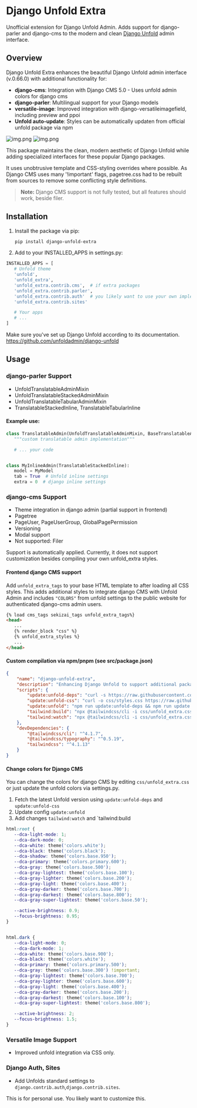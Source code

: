 # Django Unfold Extra

Unofficial extension for Django Unfold Admin. Adds support for django-parler and django-cms to the modern and
clean [Django Unfold](https://github.com/unfoldadmin/django-unfold) admin interface.

## Overview

Django Unfold Extra enhances the beautiful Django Unfold admin interface (v.0.66.0) with additional functionality for:

- **django-cms**: Integration with Django CMS 5.0 - Uses unfold admin colors for django cms
- **django-parler**: Multilingual support for your Django models
- **versatile-image**: Improved integration with django-versatileimagefield, including preview and ppoi
- **Unfold auto-update**: Styles can be automatically updaten from official unfold package via npm

![img.png](docs/img/cms-pagetree.png)
![img.png](docs/img/parler-tabs.png)

This package maintains the clean, modern aesthetic of Django Unfold while adding specialized interfaces for these
popular Django packages.

It uses unobtrusive template and CSS-styling overrides where possible. As Django CMS uses many '!important' flags, 
pagetree.css had to be rebuilt from sources to remove some conflicting style definitions.

> **Note:** Django CMS support is not fully tested, but all features should work, beside filer. 

## Installation

1. Install the package via pip:
   ```bash
   pip install django-unfold-extra
   ```

2. Add to your INSTALLED_APPS in settings.py:

```python
INSTALLED_APPS = [
   # Unfold theme
   'unfold',
   'unfold_extra',
   'unfold_extra.contrib.cms',  # if extra packages
   'unfold_extra.contrib.parler',
   'unfold_extra.contrib.auth'  # you likely want to use your own implementation
   'unfold_extra.contrib.sites'

   # Your apps
   # ...
]
```

Make sure you've set up Django Unfold according to its documentation.
https://github.com/unfoldadmin/django-unfold

## Usage

### django-parler Support

- UnfoldTranslatableAdminMixin
- UnfoldTranslatableStackedAdminMixin
- UnfoldTranslatableTabularAdminMixin
- TranslatableStackedInline, TranslatableTabularInline

#### Example use:

```python
class TranslatableAdmin(UnfoldTranslatableAdminMixin, BaseTranslatableAdmin):
   """custom translatable admin implementation"""

   # ... your code


class MyInlineAdmin(TranslatableStackedInline):
   model = MyModel
   tab = True  # Unfold inline settings
   extra = 0  # django inline settings
```

### django-cms Support

- Theme integration in django admin (partial support in frontend)
- Pagetree
- PageUser, PageUserGroup, GlobalPagePermission
- Versioning
- Modal support
- Not supported: Filer

Support is automatically applied. Currently, it does not support customization besides compiling your own unfold_extra
styles.

#### Frontend django CMS support

Add `unfold_extra_tags` to your base HTML template to after loading all CSS styles. 
This adds additional styles to integrate django CMS with Unfold Admin and includes `"COLORS"` from unfold settings to 
the public website for authenticated django-cms admin users.

```html
{% load cms_tags sekizai_tags unfold_extra_tags%}
<head>
   ...
   {% render_block "css" %}
   {% unfold_extra_styles %}
   ...
</head>
```

#### Custom compilation via npm/pnpm (see src/package.json)

```json
{
	"name": "django-unfold-extra",
	"description": "Enhancing Django Unfold to support additional packages",
	"scripts": {
		"update:unfold-deps": "curl -s https://raw.githubusercontent.com/unfoldadmin/django-unfold/main/package.json | jq -r '[\"tailwindcss@\" + .dependencies.tailwindcss, \"@tailwindcss/typography@\" + .devDependencies[\"@tailwindcss/typography\"]] | join(\" \")' | xargs npm install --save-dev",
		"update:unfold-css": "curl -o css/styles.css https://raw.githubusercontent.com/unfoldadmin/django-unfold/main/src/unfold/styles.css",
		"update:unfold": "npm run update:unfold-deps && npm run update:unfold-css",
		"tailwind:build": "npx @tailwindcss/cli -i css/unfold_extra.css -o ../static/unfold_extra/css/styles.css --minify",
		"tailwind:watch": "npx @tailwindcss/cli -i css/unfold_extra.css -o ../static/unfold_extra/css/styles.css --watch --minify"
	},
	"devDependencies": {
		"@tailwindcss/cli": "^4.1.7",
		"@tailwindcss/typography": "^0.5.19",
		"tailwindcss": "^4.1.13"
	}
}
```

#### Change colors for Django CMS

You can change the colors for django CMS by editing `css/unfold_extra.css` or just update the unfold colors via settings.py.

1. Fetch the latest Unfold version using `update:unfold-deps` and `update:unfold-css`
2. Update config `update:unfold`
3. Add changes `tailwind:watch` and `tailwind:build

```css
html:root {
   --dca-light-mode: 1;
   --dca-dark-mode: 0;
   --dca-white: theme('colors.white');
   --dca-black: theme('colors.black');
   --dca-shadow: theme('colors.base.950');
   --dca-primary: theme('colors.primary.600');
   --dca-gray: theme('colors.base.500');
   --dca-gray-lightest: theme('colors.base.100');
   --dca-gray-lighter: theme('colors.base.200');
   --dca-gray-light: theme('colors.base.400');
   --dca-gray-darker: theme('colors.base.700');
   --dca-gray-darkest: theme('colors.base.800');
   --dca-gray-super-lightest: theme('colors.base.50');

   --active-brightness: 0.9;
   --focus-brightness: 0.95;
}


html.dark {
   --dca-light-mode: 0;
   --dca-dark-mode: 1;
   --dca-white: theme('colors.base.900');
   --dca-black: theme('colors.white');
   --dca-primary: theme('colors.primary.500');
   --dca-gray: theme('colors.base.300') !important;
   --dca-gray-lightest: theme('colors.base.700');
   --dca-gray-lighter: theme('colors.base.600');
   --dca-gray-light: theme('colors.base.400');
   --dca-gray-darker: theme('colors.base.200');
   --dca-gray-darkest: theme('colors.base.100');
   --dca-gray-super-lightest: theme('colors.base.800');

   --active-brightness: 2;
   --focus-brightness: 1.5;
}

```

### Versatile Image Support

- Improved unfold integration via CSS only.

### Django Auth, Sites

- Add Unfolds standard settings to `django.contrib.auth`,`django.contrib.sites`.

This is for personal use. You likely want to customize this. 

